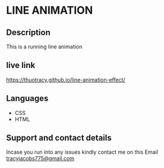 # LINE ANIMATION

## Description

This is a running line animation

## live link

https://thuotracy.github.io/line-animation-effect/

##  Languages 

* CSS
* HTML 

## Support and contact details

Incase you run into any issues kindly contact me on this Email tracyjacobs775@gmail.com
